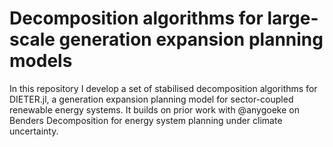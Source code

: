 # Decomposition algorithms for large-scale generation expansion planning models
In this repository I develop a set of stabilised decomposition algorithms for DIETER.jl, a generation expansion planning model for sector-coupled renewable energy systems.
It builds on prior work with @anygoeke on Benders Decomposition for energy system planning under climate uncertainty.
